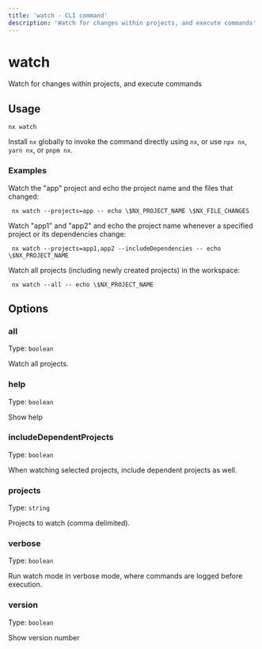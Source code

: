 ```yaml
---
title: 'watch - CLI command'
description: 'Watch for changes within projects, and execute commands'
---
```


# watch

Watch for changes within projects, and execute commands

## Usage

```terminal
nx watch
```

Install `nx` globally to invoke the command directly using `nx`, or use `npx nx`, `yarn nx`, or `pnpm nx`.

### Examples

Watch the "app" project and echo the project name and the files that changed:

```terminal
 nx watch --projects=app -- echo \$NX_PROJECT_NAME \$NX_FILE_CHANGES
```

Watch "app1" and "app2" and echo the project name whenever a specified project or its dependencies change:

```terminal
 nx watch --projects=app1,app2 --includeDependencies -- echo \$NX_PROJECT_NAME
```

Watch all projects (including newly created projects) in the workspace:

```terminal
 nx watch --all -- echo \$NX_PROJECT_NAME
```

## Options

### all

Type: `boolean`

Watch all projects.

### help

Type: `boolean`

Show help

### includeDependentProjects

Type: `boolean`

When watching selected projects, include dependent projects as well.

### projects

Type: `string`

Projects to watch (comma delimited).

### verbose

Type: `boolean`

Run watch mode in verbose mode, where commands are logged before execution.

### version

Type: `boolean`

Show version number
